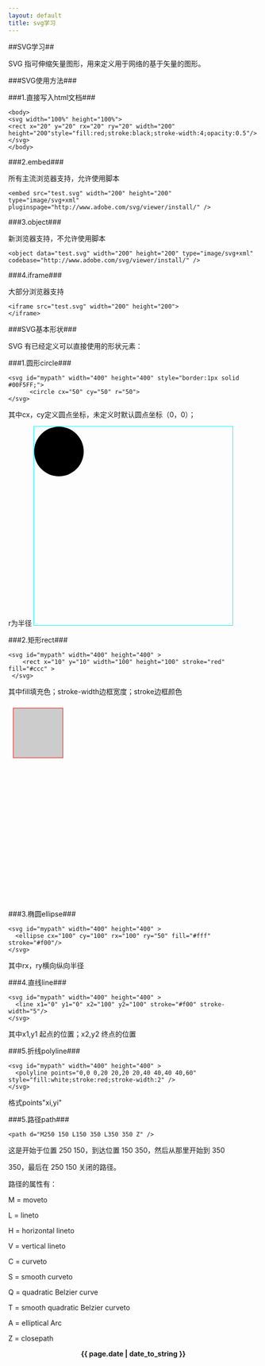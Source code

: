```yaml
---
layout: default
title: svg学习
---
```


##SVG学习##

SVG 指可伸缩矢量图形，用来定义用于网络的基于矢量的图形。

###SVG使用方法###

###1.直接写入html文档###

```
<body>
<svg width="100%" height="100%">
<rect x="20" y="20" rx="20" ry="20" width="200" height="200"style="fill:red;stroke:black;stroke-width:4;opacity:0.5"/>
</svg>
</body>
```

###2.embed###

所有主流浏览器支持，允许使用脚本

```
<embed src="test.svg" width="200" height="200" 
type="image/svg+xml"
pluginspage="http://www.adobe.com/svg/viewer/install/" />

```

###3.object###

新浏览器支持，不允许使用脚本

```
<object data="test.svg" width="200" height="200" type="image/svg+xml" codebase="http://www.adobe.com/svg/viewer/install/" />
```

###4.iframe###

大部分浏览器支持

```
<iframe src="test.svg" width="200" height="200">
</iframe>

```

###SVG基本形状###

SVG 有已经定义可以直接使用的形状元素：

###1.圆形circle###

```
<svg id="mypath" width="400" height="400" style="border:1px solid #00F5FF;">
      <circle cx="50" cy="50" r="50">
</svg>
```
其中cx，cy定义圆点坐标，未定义时默认圆点坐标（0，0）；

r为半径
<svg id="mypath" width="400" height="400" style="border:1px solid #00F5FF;">
      <circle cx="50" cy="50" r="50">
</svg>

###2.矩形rect###


```
<svg id="mypath" width="400" height="400" >
    <rect x="10" y="10" width="100" height="100" stroke="red" fill="#ccc" >
 </svg>

```
其中fill填充色；stroke-width边框宽度；stroke边框颜色

<svg id="mypath" width="400" height="400" >
    <rect x="10" y="10" width="100" height="100" stroke="red" fill="#ccc" >
 </svg>

###3.椭圆ellipse###


```
<svg id="mypath" width="400" height="400" >
  <ellipse cx="100" cy="100" rx="100" ry="50" fill="#fff" stroke="#f00"/>  
</svg>
```
其中rx，ry横向纵向半径

###4.直线line###


```
<svg id="mypath" width="400" height="400" >
  <line x1="0" y1="0" x2="100" y2="100" stroke="#f00" stroke-width="5"/> 
</svg>

```
其中x1,y1 起点的位置；x2,y2 终点的位置


###5.折线polyline###


```
<svg id="mypath" width="400" height="400" >
  <polyline points="0,0 0,20 20,20 20,40 40,40 40,60" style="fill:white;stroke:red;stroke-width:2" />
</svg>
```
格式points"xi,yi"

###5.路径path###

```
<path d="M250 150 L150 350 L350 350 Z" />
```
这是开始于位置 250 150，到达位置 150 350，然后从那里开始到 350 

350，最后在 250 150 关闭的路径。

路径的属性有：

M = moveto

L = lineto

H = horizontal lineto

V = vertical lineto

C = curveto

S = smooth curveto

Q = quadratic Belzier curve

T = smooth quadratic Belzier curveto

A = elliptical Arc

Z = closepath


<center><strong>{{ page.date | date_to_string }}</strong></center>
